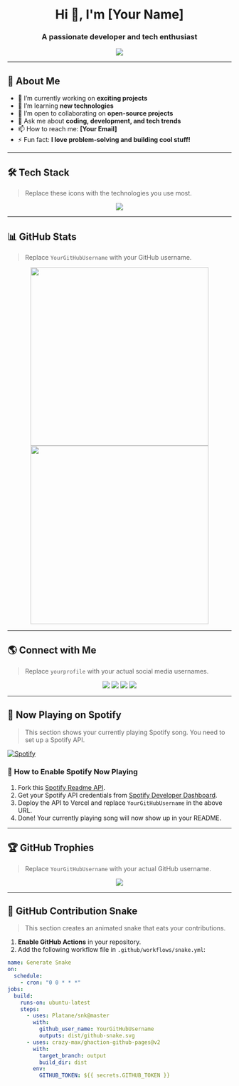 <h1 align="center">Hi 👋, I'm [Your Name]</h1>
<h3 align="center">A passionate developer and tech enthusiast</h3>

<p align="center">
  <img src="https://readme-typing-svg.herokuapp.com?color=%23F75C7E&size=22&center=true&vCenter=true&width=600&lines=Welcome+to+my+GitHub+Profile!;I'm+a+passionate+developer!;I+love+learning+new+technologies!">
</p>

---

## 🧐 **About Me**
- 🔭 I’m currently working on **exciting projects**
- 🌱 I’m learning **new technologies**
- 👯 I’m open to collaborating on **open-source projects**
- 💬 Ask me about **coding, development, and tech trends**
- 📫 How to reach me: **[Your Email]**
- ⚡ Fun fact: **I love problem-solving and building cool stuff!**

---

## 🛠️ **Tech Stack**
> Replace these icons with the technologies you use most.

<p align="center">
  <img src="https://skillicons.dev/icons?i=html,css,js,react,nodejs,express,mongodb,python,django,git,github,vscode,linux" />
</p>

---

## 📊 **GitHub Stats**
> Replace `YourGitHubUsername` with your GitHub username.

<p align="center">
  <img src="https://github-readme-stats.vercel.app/api?username=YourGitHubUsername&show_icons=true&theme=radical" width="400"/>
  <img src="https://github-readme-streak-stats.herokuapp.com/?user=YourGitHubUsername&theme=radical" width="400"/>
</p>

---

## 🌎 **Connect with Me**
> Replace `yourprofile` with your actual social media usernames.

<p align="center">
  <a href="https://linkedin.com/in/yourprofile"><img src="https://img.shields.io/badge/LinkedIn-blue?style=for-the-badge&logo=linkedin"></a>
  <a href="https://twitter.com/yourprofile"><img src="https://img.shields.io/badge/Twitter-blue?style=for-the-badge&logo=twitter"></a>
  <a href="https://dev.to/yourprofile"><img src="https://img.shields.io/badge/Dev.to-black?style=for-the-badge&logo=dev.to"></a>
  <a href="mailto:your-email@example.com"><img src="https://img.shields.io/badge/Email-red?style=for-the-badge&logo=gmail"></a>
</p>

---

## 🎵 **Now Playing on Spotify**
> This section shows your currently playing Spotify song. You need to set up a Spotify API.

[![Spotify](https://novatorem-YourGitHubUsername.vercel.app/api/spotify)](https://open.spotify.com/user/your_spotify_id)

### 🔧 **How to Enable Spotify Now Playing**
1. Fork this [Spotify Readme API](https://github.com/novatorem/novatorem).
2. Get your Spotify API credentials from [Spotify Developer Dashboard](https://developer.spotify.com/dashboard/).
3. Deploy the API to Vercel and replace `YourGitHubUsername` in the above URL.
4. Done! Your currently playing song will now show up in your README.

---

## 🏆 **GitHub Trophies**
> Replace `YourGitHubUsername` with your actual GitHub username.

<p align="center">
  <img src="https://github-profile-trophy.vercel.app/?username=YourGitHubUsername&theme=radical&no-frame=true&no-bg=true" />
</p>

---

## 🐍 **GitHub Contribution Snake**
> This section creates an animated snake that eats your contributions.

1. **Enable GitHub Actions** in your repository.
2. Add the following workflow file in `.github/workflows/snake.yml`:

```yml
name: Generate Snake
on:
  schedule:
    - cron: "0 0 * * *"
jobs:
  build:
    runs-on: ubuntu-latest
    steps:
      - uses: Platane/snk@master
        with:
          github_user_name: YourGitHubUsername
          outputs: dist/github-snake.svg
      - uses: crazy-max/ghaction-github-pages@v2
        with:
          target_branch: output
          build_dir: dist
        env:
          GITHUB_TOKEN: ${{ secrets.GITHUB_TOKEN }}
